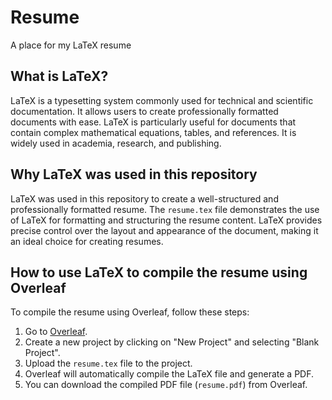 # Resume
A place for my LaTeX resume

## What is LaTeX?

LaTeX is a typesetting system commonly used for technical and scientific documentation. It allows users to create professionally formatted documents with ease. LaTeX is particularly useful for documents that contain complex mathematical equations, tables, and references. It is widely used in academia, research, and publishing.

## Why LaTeX was used in this repository

LaTeX was used in this repository to create a well-structured and professionally formatted resume. The `resume.tex` file demonstrates the use of LaTeX for formatting and structuring the resume content. LaTeX provides precise control over the layout and appearance of the document, making it an ideal choice for creating resumes.

## How to use LaTeX to compile the resume using Overleaf

To compile the resume using Overleaf, follow these steps:

1. Go to [Overleaf](https://www.overleaf.com/).
2. Create a new project by clicking on "New Project" and selecting "Blank Project".
3. Upload the `resume.tex` file to the project.
4. Overleaf will automatically compile the LaTeX file and generate a PDF.
5. You can download the compiled PDF file (`resume.pdf`) from Overleaf.

